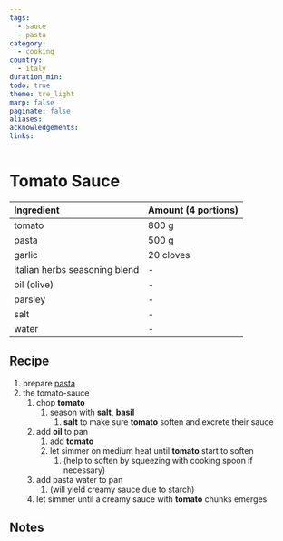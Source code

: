 ```yaml
---
tags:
  - sauce
  - pasta
category:
  - cooking
country:
  - italy
duration_min: 
todo: true
theme: tre_light
marp: false
paginate: false
aliases: 
acknowledgements: 
links:
---
```



# Tomato Sauce

|Ingredient|Amount (4 portions)|
| :- | :- |
|tomato|800 g|
|pasta|500 g|
|garlic|20 cloves|
|italian herbs seasoning blend|-|
|oil (olive)|-|
|parsley|-|
|salt|-|
|water|-|

## Recipe
1. prepare [pasta](Pasta.md)
1. the tomato-sauce
    1. chop **tomato**
        1. season with **salt**, **basil**
            1. **salt** to make sure **tomato** soften and excrete their sauce
    1. add **oil** to pan
        1. add **tomato**
        1. let simmer on medium heat until **tomato** start to soften
            1. (help to soften by squeezing with cooking spoon if necessary)
    1. add pasta water to pan
        1. (will yield creamy sauce due to starch)
    1. let simmer until a creamy sauce with **tomato** chunks emerges

## Notes

